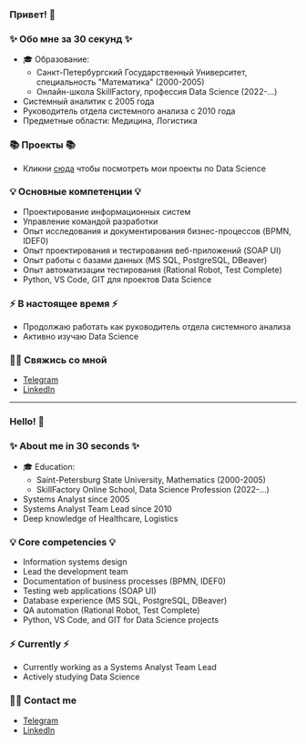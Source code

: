### Привет! 👋

### ✨ Обо мне за 30 секунд ✨ 
* 🎓 Образование:
  - Санкт-Петербургский Государственный Университет, специальность "Математика" (2000-2005)
  - Онлайн-школа SkillFactory, профессия Data Science (2022-...)
* Системный аналитик с 2005 года
* Руководитель отдела системного анализа с 2010 года
* Предметные области: Медицина, Логистика

### 📚 Проекты 📚

* Кликни [сюда](https://github.com/mi-alex/SkillFactory) чтобы посмотреть мои проекты по Data Science

### 💡 Основные компетенции 💡
* Проектирование информационных систем
* Управление командой разработки
* Опыт исследования и документирования бизнес-процессов (BPMN, IDEF0)
* Опыт проектирования и тестирования веб-приложений (SOAP UI)
* Опыт работы с базами данных (MS SQL, PostgreSQL, DBeaver)
* Опыт автоматизации тестирования (Rational Robot, Test Complete)
* Python, VS Code, GIT для проектов Data Science

### ⚡️ В настоящее время ⚡️
* Продолжаю работать как руководитель отдела системного анализа
* Активно изучаю Data Science

### 🙌🏻 Свяжись со мной
- [Telegram](https://t.me/mi_alexandre)
- [LinkedIn](https://www.linkedin.com/in/mikhail-alexandre/)

---

### Hello! 👋

### ✨ About me in 30 seconds ✨ 
* 🎓 Education:
  - Saint-Petersburg State University, Mathematics (2000-2005)
  - SkillFactory Online School, Data Science Profession (2022-...)
* Systems Analyst since 2005
* Systems Analyst Team Lead since 2010
* Deep knowledge of Healthcare, Logistics

### 💡 Core competencies 💡
* Information systems design
* Lead the development team
* Documentation of business processes (BPMN, IDEF0)
* Testing web applications (SOAP UI)
* Database experience (MS SQL, PostgreSQL, DBeaver)
* QA automation (Rational Robot, Test Complete)
* Python, VS Code, and GIT for Data Science projects

### ⚡️ Currently ⚡️
* Currently working as a Systems Analyst Team Lead
* Actively studying Data Science

### 🙌🏻 Contact me
- [Telegram](https://t.me/mi_alexandre)
- [LinkedIn](https://www.linkedin.com/in/mikhail-alexandre/)

